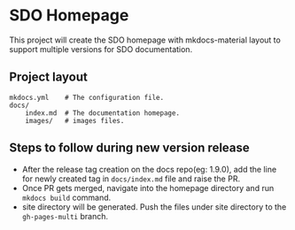 # SDO Homepage

This project will create the SDO homepage with mkdocs-material layout to support multiple versions for SDO documentation.

## Project layout

    mkdocs.yml    # The configuration file.
    docs/
        index.md  # The documentation homepage.
        images/   # images files.

## Steps to follow during new version release

* After the release tag creation on the docs repo(eg: 1.9.0), add the line for newly created tag in `docs/index.md` file and raise the PR.
* Once PR gets merged, navigate into the homepage directory and run `mkdocs build` command.
* site directory will be generated. Push the files under site directory to the `gh-pages-multi` branch.
